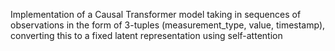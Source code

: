 
Implementation of a Causal Transformer model taking in sequences of observations in the form of 3-tuples (measurement_type, value, timestamp), converting this to a fixed latent representation using self-attention
